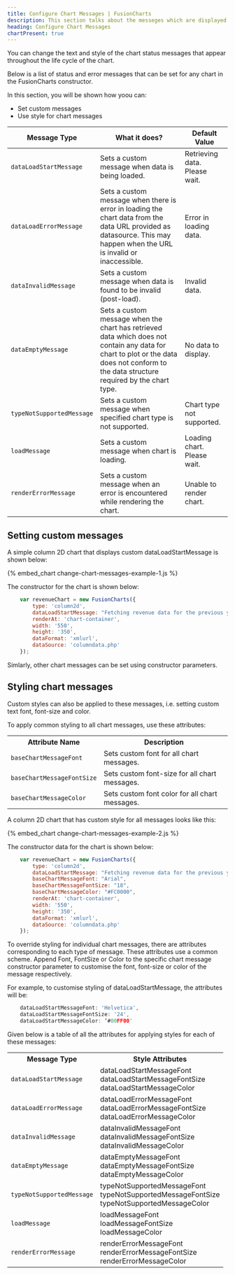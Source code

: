 ```yaml
---
title: Configure Chart Messages | FusionCharts
description: This section talks about the messeges which are displayed at the time of rendering of the chart. You can add cosmetics for those messages as well.
heading: Configure Chart Messages
chartPresent: true
---
```


You can change the text and style of the chart status messages that appear throughout the life cycle of the chart.

Below is a list of status and error messages that can be set for any chart in the FusionCharts constructor.

In this section, you will be shown how yoou can:

* Set custom messages
* Use style for chart messages

<table>
    <thead>
  <tr>
    <th>Message Type</th>
    <th>What it does?</th>
    <th>Default Value</th>
  </tr>
</thead>
<tr>
    <td><code>dataLoadStartMessage</code></td>
    <td>Sets a custom message when data is being loaded.</td>
    <td>Retrieving data. Please wait.</td>
  </tr>
  <tr>
    <td><code>dataLoadErrorMessage</code></td>
    <td>Sets a custom message when there is error in loading the chart data from the data URL provided as datasource. This may happen when the URL is invalid or inaccessible.</td>
    <td>Error in loading data.</td>
  </tr>
  <tr>
    <td><code>dataInvalidMessage</code></td>
    <td>Sets a custom message when data is found to be invalid (post-load).</td>
    <td>Invalid data.</td>
  </tr>
  <tr>
    <td><code>dataEmptyMessage</code></td>
    <td>Sets a custom message when the chart has retrieved data which does not contain any data for chart to plot or the data does not conform to the data structure required by the chart type.</td>
    <td>No data to display.</td>
  </tr>
  <tr>
    <td><code>typeNotSupportedMessage</code></td>
    <td>Sets a custom message when specified chart type is not supported.</td>
    <td>Chart type not supported.</td>
  </tr>
  <tr>
    <td><code>loadMessage</code></td>
    <td>Sets a custom message when chart is loading.</td>
    <td>Loading chart. Please wait.</td>
  </tr>
  <tr>
    <td><code>renderErrorMessage</code></td>
    <td>Sets a custom message when an error is encountered while rendering the chart.</td>
    <td>Unable to render chart.</td>
  </tr>
</table>

## Setting custom messages

A simple column 2D chart that displays custom dataLoadStartMessage is shown below:

{% embed_chart change-chart-messages-example-1.js %}

The constructor for the chart is shown below:

```javascript
	var revenueChart = new FusionCharts({
	    type: 'column2d',
	    dataLoadStartMessage: "Fetching revenue data for the previous year",
	    renderAt: 'chart-container',
	    width: '550',
	    height: '350',
	    dataFormat: 'xmlurl',
	    dataSource: 'columndata.php'
	});
```

Simlarly, other chart messages can be set using constructor parameters.

## Styling chart messages

Custom styles can also be applied to these messages, i.e. setting custom text font, font-size and color.

To apply common styling to all chart messages, use these attributes:

<table >
<tr>
    <th>Attribute Name</th>
    <th>Description</th>
  </tr>
  <tr>
    <td><code>baseChartMessageFont</code></td>
    <td>Sets custom font for all chart messages.</td>
  </tr>
  <tr>
    <td><code>baseChartMessageFontSize</code></td>
    <td>Sets custom font-size for all chart messages.</td>
  </tr>
  <tr>
    <td><code>baseChartMessageColor</code></td>
    <td>Sets custom font color for all chart messages.</td>
  </tr>
</table>

A column 2D chart that has custom style for all messages looks like this:

{% embed_chart change-chart-messages-example-2.js %}


The constructor data for the chart is shown below:

```javascript
	var revenueChart = new FusionCharts({
	    type: 'column2d',
	    dataLoadStartMessage: "Fetching revenue data for the previous year",
	    baseChartMessageFont: "Arial",
	    baseChartMessageFontSize: "18",
	    baseChartMessageColor: "#FC0000",
	    renderAt: 'chart-container',
	    width: '550',
	    height: '350',
	    dataFormat: 'xmlurl',
	    dataSource: 'columndata.php'
	});
```

To override styling for individual chart messages, there are attributes corresponding to each type of message. These attributes use a common scheme. Append Font, FontSize or Color to the specific chart message constructor parameter to customise the font, font-size or color of the message respectively.

For example, to customise styling of dataLoadStartMessage, the attributes will be:

```javascript
	dataLoadStartMessageFont: 'Helvetica',
	dataLoadStartMessageFontSize: '24',
	dataLoadStartMessageColor: ‘#00FF00'
```


Given below is a table of all the attributes for applying styles for each of these messages:

<table>
  <tbody><tr>
    <th>Message Type</th>
    <th>Style Attributes</th>
  </tr>
  <tr>
    <td><code>dataLoadStartMessage</code></td>
    <td>dataLoadStartMessageFont<br>dataLoadStartMessageFontSize<br>dataLoadStartMessageColor</td>
  </tr>
  <tr>
    <td><code>dataLoadErrorMessage</code></td>
    <td>dataLoadErrorMessageFont<br>dataLoadErrorMessageFontSize<br>dataLoadErrorMessageColor</td>
  </tr>
  <tr>
    <td><code>dataInvalidMessage</code></td>
    <td>dataInvalidMessageFont<br>dataInvalidMessageFontSize<br>dataInvalidMessageColor</td>
  </tr>
  <tr>
    <td><code>dataEmptyMessage</code></td>
    <td>dataEmptyMessageFont<br>dataEmptyMessageFontSize<br>dataEmptyMessageColor</td>
  </tr>
  <tr>
    <td><code>typeNotSupportedMessage</code></td>
    <td>typeNotSupportedMessageFont<br>typeNotSupportedMessageFontSize<br>typeNotSupportedMessageColor</td>
  </tr>
  <tr>
    <td><code>loadMessage</code></td>
    <td>loadMessageFont<br>loadMessageFontSize<br>loadMessageColor</td>
  </tr>
  <tr>
    <td><code>renderErrorMessage</code></td>
    <td>renderErrorMessageFont<br>renderErrorMessageFontSize<br>renderErrorMessageColor</td>
  </tr>
</tbody></table>